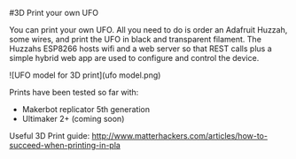 #3D Print your own UFO

You can print your own UFO. All you need to do is order an Adafruit Huzzah, some wires, and print the UFO in black and transparent filament. The Huzzahs ESP8266 hosts wifi and a web server so that REST calls plus a simple hybrid web app are used to configure and control the device.

![UFO model for 3D print](ufo model.png)

Prints have been tested so far with:
* Makerbot replicator 5th generation
* Ultimaker 2+ (coming soon)

Useful 3D Print guide:
http://www.matterhackers.com/articles/how-to-succeed-when-printing-in-pla
